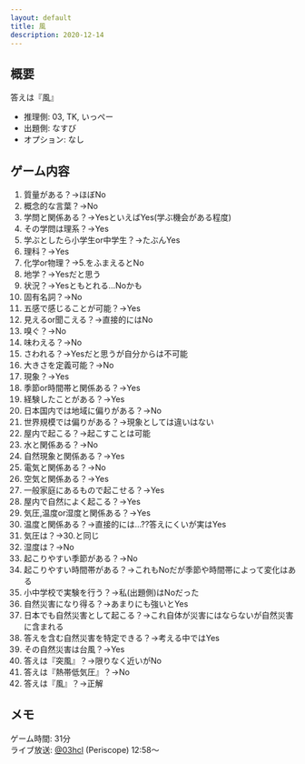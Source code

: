 ```yaml
---
layout: default
title: 風
description: 2020-12-14
---
```


## 概要

答えは『風』

- 推理側: 03, TK, いっぺー
- 出題側: なすび
- オプション: なし

## ゲーム内容

1. 質量がある？→ほぼNo
2. 概念的な言葉？→No
3. 学問と関係ある？→YesといえばYes(学ぶ機会がある程度)
4. その学問は理系？→Yes
5. 学ぶとしたら小学生or中学生？→たぶんYes
6. 理科？→Yes
7. 化学or物理？→5.をふまえるとNo
8. 地学？→Yesだと思う
9. 状況？→Yesともとれる…Noかも
10. 固有名詞？→No
11. 五感で感じることが可能？→Yes
12. 見えるor聞こえる？→直接的にはNo
13. 嗅ぐ？→No
14. 味わえる？→No
15. さわれる？→Yesだと思うが自分からは不可能
16. 大きさを定義可能？→No
17. 現象？→Yes
18. 季節or時間帯と関係ある？→Yes
19. 経験したことがある？→Yes
20. 日本国内では地域に偏りがある？→No
21. 世界規模では偏りがある？→現象としては違いはない
22. 屋内で起こる？→起こすことは可能
23. 水と関係ある？→No
24. 自然現象と関係ある？→Yes
25. 電気と関係ある？→No
26. 空気と関係ある？→Yes
27. 一般家庭にあるもので起こせる？→Yes
28. 屋内で自然によく起こる？→Yes
29. 気圧,温度or湿度と関係ある？→Yes
30. 温度と関係ある？→直接的には…??答えにくいが実はYes
31. 気圧は？→30.と同じ
32. 湿度は？→No
33. 起こりやすい季節がある？→No
34. 起こりやすい時間帯がある？→これもNoだが季節や時間帯によって変化はある
35. 小中学校で実験を行う？→私(出題側)はNoだった
36. 自然災害になり得る？→あまりにも強いとYes
37. 日本でも自然災害として起こる？→これ自体が災害にはならないが自然災害に含まれる
38. 答えを含む自然災害を特定できる？→考える中ではYes
39. その自然災害は台風？→Yes
40. 答えは『突風』？→限りなく近いがNo
41. 答えは『熱帯低気圧』？→No
42. 答えは『風』？→正解

## メモ

ゲーム時間: 31分  
ライブ放送: [@03hcl](https://www.periscope.tv/03hcl/1nAKELjMmVkxL?t=12m58s) (Periscope) 12:58～
